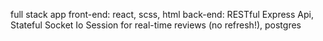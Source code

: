 full stack app
front-end: react, scss, html
back-end: RESTful Express Api, Stateful Socket Io Session for real-time reviews (no refresh!), postgres
